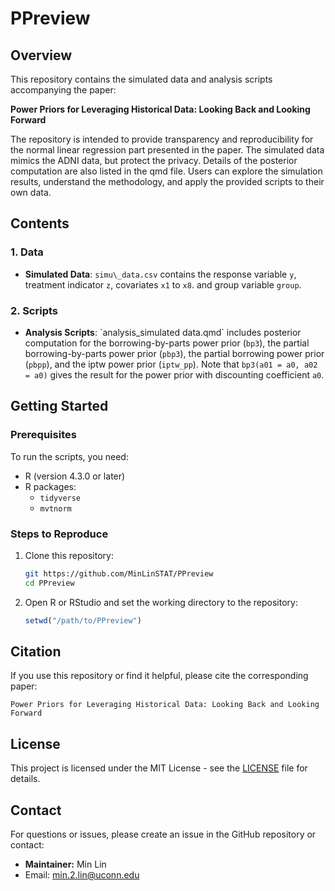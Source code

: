 # PPreview

## Overview

This repository contains the simulated data and analysis scripts accompanying the paper:

**Power Priors for Leveraging Historical Data: Looking Back and Looking Forward**

The repository is intended to provide transparency and reproducibility for the normal linear regression part presented in the paper. The simulated data mimics the ADNI data, but protect the privacy. Details of the posterior computation are also listed in the qmd file. Users can explore the simulation results, understand the methodology, and apply the provided scripts to their own data.

## Contents

### 1. Data

- **Simulated Data**: `simu\_data.csv` contains the response variable `y`, treatment indicator `z`, covariates `x1` to `x8`. and group variable `group`.

### 2. Scripts

- **Analysis Scripts**: \`analysis\_simulated data.qmd\` includes posterior computation for the borrowing-by-parts power prior (`bp3`), the partial borrowing-by-parts power prior (`pbp3`), the partial borrowing power prior (`pbpp`), and the iptw power prior (`iptw_pp`). Note that `bp3(a01 = a0, a02 = a0)` gives the result for the power prior with discounting coefficient `a0`.

## Getting Started

### Prerequisites

To run the scripts, you need:

- R (version 4.3.0 or later)
- R packages:
  - `tidyverse`
  - `mvtnorm`

### Steps to Reproduce

1. Clone this repository:
   ```bash
   git https://github.com/MinLinSTAT/PPreview
   cd PPreview
   ```
2. Open R or RStudio and set the working directory to the repository:
   ```R
   setwd("/path/to/PPreview")
   ```

## Citation

If you use this repository or find it helpful, please cite the corresponding paper:

```
Power Priors for Leveraging Historical Data: Looking Back and Looking Forward
```

## License

This project is licensed under the MIT License - see the [LICENSE](LICENSE) file for details.

## Contact

For questions or issues, please create an issue in the GitHub repository or contact:

- **Maintainer:** Min Lin
- Email: [min.2.lin@uconn.edu](mailto\:min.2.lin@uconn.edu)

